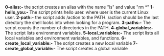 **0-alias:-** the script creates an alias with the name "ls" and value "rm *"
**1-hello_you:-** The script prints hello user. where user is the current Linux user.
**2-path:-** the script adds /action to the PATH. /action should be the last directory the shell looks into when looking for a program.
**3-paths:-** The script counts the number of directories in the PATH.
**4-global_variables:-** The script lists environment variables.
**5-local_variables:-** The script lists all local variables and environment variables, and functions.
**6-create_local_variable:-** The script creates a new local variable
**7-create_global_variable:-** The script creates a global variable
